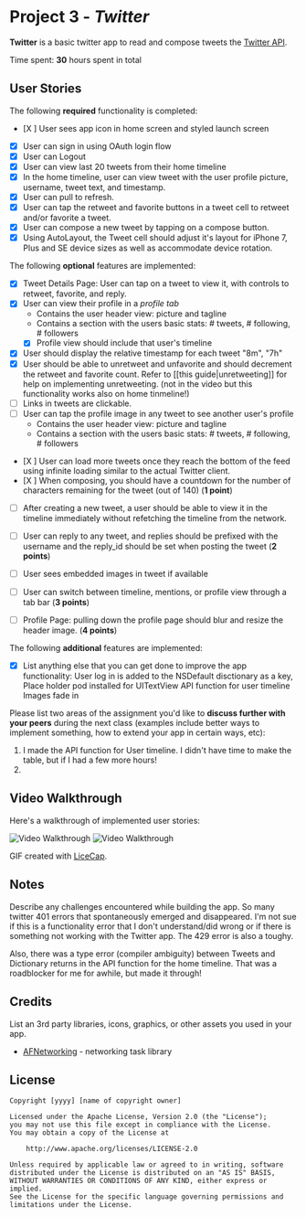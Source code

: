 # Project 3 - *Twitter*

**Twitter** is a basic twitter app to read and compose tweets the [Twitter API](https://apps.twitter.com/).

Time spent: **30** hours spent in total

## User Stories

The following **required** functionality is completed:

- [X ] User sees app icon in home screen and styled launch screen
- [X] User can sign in using OAuth login flow
- [X] User can Logout
- [X] User can view last 20 tweets from their home timeline
- [X] In the home timeline, user can view tweet with the user profile picture, username, tweet text, and timestamp.
- [X] User can pull to refresh.
- [X] User can tap the retweet and favorite buttons in a tweet cell to retweet and/or favorite a tweet.
- [X] User can compose a new tweet by tapping on a compose button.
- [X] Using AutoLayout, the Tweet cell should adjust it's layout for iPhone 7, Plus and SE device sizes as well as accommodate device rotation.

The following **optional** features are implemented:

- [X] Tweet Details Page: User can tap on a tweet to view it, with controls to retweet, favorite, and reply.
- [x] User can view their profile in a *profile tab*
  - Contains the user header view: picture and tagline
  - Contains a section with the users basic stats: # tweets, # following, # followers
  - [x] Profile view should include that user's timeline
- [X] User should display the relative timestamp for each tweet "8m", "7h"
- [X] User should be able to unretweet and unfavorite and should decrement the retweet and favorite count. Refer to [[this guide|unretweeting]] for help on implementing unretweeting. (not in the video but this functionality works also on home tinmeline!)
- [ ] Links in tweets are clickable.
- [ ] User can tap the profile image in any tweet to see another user's profile
  - Contains the user header view: picture and tagline
  - Contains a section with the users basic stats: # tweets, # following, # followers
- [X ] User can load more tweets once they reach the bottom of the feed using infinite loading similar to the actual Twitter client.
- [X ] When composing, you should have a countdown for the number of characters remaining for the tweet (out of 140) (**1 point**)
- [ ] After creating a new tweet, a user should be able to view it in the timeline immediately without refetching the timeline from the network.
- [ ] User can reply to any tweet, and replies should be prefixed with the username and the reply_id should be set when posting the tweet (**2 points**)
- [ ] User sees embedded images in tweet if available
- [ ] User can switch between timeline, mentions, or profile view through a tab bar (**3 points**)
- [ ] Profile Page: pulling down the profile page should blur and resize the header image. (**4 points**)


The following **additional** features are implemented:

- [X] List anything else that you can get done to improve the app functionality:
User log in is added to the NSDefault disctionary as a key,
Place holder pod installed for UITextView
API function for user timeline
Images fade in

Please list two areas of the assignment you'd like to **discuss further with your peers** during the next class (examples include better ways to implement something, how to extend your app in certain ways, etc):

1. I made the API function for User timeline. I didn't have time to make the table, but if I had a few more hours!
2. 

## Video Walkthrough

Here's a walkthrough of implemented user stories:

<img src='http://g.recordit.co/pdB5iQtzcz.gif' title='Video Walkthrough' width='' alt='Video Walkthrough' />
<img src='http://g.recordit.co/YYoSpx81rH.gif' title='Video Walkthrough' width='' alt='Video Walkthrough' />


GIF created with [LiceCap](http://www.cockos.com/licecap/).

## Notes

Describe any challenges encountered while building the app.
So many twitter 401 errors that spontaneously emerged and disappeared. I'm not sue if this is a functionality error that I don't understand/did wrong or if there is something not working with the Twitter app. The 429 error is also a toughy.

Also, there was a type error (compiler ambiguity) between Tweets and Dictionary returns in the API function for the home timeline. That was a roadblocker for me for awhile, but made it through!

## Credits

List an 3rd party libraries, icons, graphics, or other assets you used in your app.

- [AFNetworking](https://github.com/AFNetworking/AFNetworking) - networking task library

## License

    Copyright [yyyy] [name of copyright owner]

    Licensed under the Apache License, Version 2.0 (the "License");
    you may not use this file except in compliance with the License.
    You may obtain a copy of the License at

        http://www.apache.org/licenses/LICENSE-2.0

    Unless required by applicable law or agreed to in writing, software
    distributed under the License is distributed on an "AS IS" BASIS,
    WITHOUT WARRANTIES OR CONDITIONS OF ANY KIND, either express or implied.
    See the License for the specific language governing permissions and
    limitations under the License.
